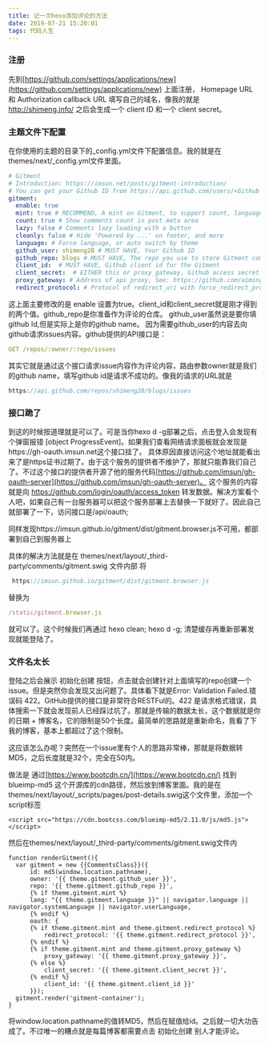 ```yaml
---
title: 记一次hexo添加评论的方法
date: 2019-07-21 15:20:01
tags: 代码人生
---
```


### 注册

先到[https://github.com/settings/applications/new](https://github.com/settings/applications/new) 上面注册， Homepage URL 和 Authorization callback URL 填写自己的域名，像我的就是 http://shimeng.info/  之后会生成一个  client ID 和一个 client secret。

### 主题文件下配置

在你使用的主题的目录下的_config.yml文件下配置信息。我的就是在 themes/next/\_config.yml文件里面。

```yml
# Gitment
# Introduction: https://imsun.net/posts/gitment-introduction/
# You can get your Github ID from https://api.github.com/users/<Github username>
gitment:
  enable: true
  mint: true # RECOMMEND, A mint on Gitment, to support count, language and proxy_gateway
  count: true # Show comments count in post meta area
  lazy: false # Comments lazy loading with a button
  cleanly: false # Hide 'Powered by ...' on footer, and more
  language: # Force language, or auto switch by theme
  github_user: shimeng28 # MUST HAVE, Your Github ID 
  github_repo: blogs # MUST HAVE, The repo you use to store Gitment comments
  client_id:  # MUST HAVE, Github client id for the Gitment
  client_secret:  # EITHER this or proxy_gateway, Github access secret token for the Gitment
  proxy_gateway: # Address of api proxy, See: https://github.com/aimingoo/intersect
  redirect_protocol: # Protocol of redirect_uri with force_redirect_protocol when mint enabled

```

这上面主要修改的是 enable 设置为true。client_id和client_secret就是刚才得到的两个值。github_repo是你准备作为评论的仓库。 github_user虽然说是要你填github Id,但是实际上是你的github name。 因为需要github_user的内容去向github请求issues内容。github提供的API接口是：

```yml
GET /repos/:owner/:repo/issues
```

其实它就是通过这个接口请求issue内容作为评论内容，路由参数owner就是我们的github name，填写github id是请求不成功的。像我的请求的URL就是 

```js
https://api.github.com/repos/shimeng28/blogs/issues
```

### 接口跪了

到这的时候按道理就是可以了。可是当你hexo d -g部署之后，点击登入会发现有个弹窗报错 [object ProgressEvent]。如果我们查看网络请求面板就会发现是https://gh-oauth.imsun.net这个接口挂了。 具体原因直接访问这个地址就能看出来了是https证书过期了。由于这个服务的提供者不维护了，那就只能靠我们自己了。不过这个接口的提供者开源了他的服务代码[https://github.com/imsun/gh-oauth-server](https://github.com/imsun/gh-oauth-server)。 这个服务的内容就是向 https://github.com/login/oauth/access_token 转发数据。解决方案看个人吧，如果自己有一台服务器可以把这个服务部署上去替换一下就好了。因此自己就部署了一下，访问接口是/api/oauth;

同样发现https://imsun.github.io/gitment/dist/gitment.browser.js不可用，都部署到自己到服务器上

具体的解决方法就是在 themes/next/layout/\_third-party/comments/gitment.swig 文件内部 将

```js
 https://imsun.github.io/gitment/dist/gitment.browser.js
```

替换为

```js
/static/gitment.browser.js
```
就可以了。这个时候我们再通过 hexo clean; hexo d -g; 清楚缓存再重新部署发现就能登陆了。

### 文件名太长

登陆之后会展示 初始化创建 按钮，点击就会创建针对上面填写的repo创建一个issue。但是突然你会发现又出问题了。具体看下就是Error: Validation Failed.错误码 422。GitHub提供的接口是非常符合RESTFul的。422 是请求格式错误，具体搜索一下就会发现前人已经踩过坑了。那就是传输的数据太长，这个数据就是你的日期 + 博客名，它的限制是50个长度。最简单的思路就是重新命名，我看了下我的博客，基本上都超过了这个限制。

这应该怎么办呢？突然在一个issue里有个人的思路非常棒，那就是将数据转MD5，之后长度就是32个，完全在50内。

做法是 通过[https://www.bootcdn.cn/](https://www.bootcdn.cn/) 找到blueimp-md5 这个开源库的cdn路径，然后放到博客里面。我的是在themes/next/layout/\_scripts/pages/post-details.swig这个文件里，添加一个script标签

```
<script src="https://cdn.bootcss.com/blueimp-md5/2.11.0/js/md5.js"></script>
```

然后在themes/next/layout/\_third-party/comments/gitment.swig文件内 

```
function renderGitment(){
  var gitment = new {{CommentsClass}}({
      id: md5(window.location.pathname), 
      owner: '{{ theme.gitment.github_user }}',
      repo: '{{ theme.gitment.github_repo }}',
      {% if theme.gitment.mint %}
      lang: "{{ theme.gitment.language }}" || navigator.language || navigator.systemLanguage || navigator.userLanguage,
      {% endif %}
      oauth: {
      {% if theme.gitment.mint and theme.gitment.redirect_protocol %}
          redirect_protocol: '{{ theme.gitment.redirect_protocol }}',
      {% endif %}
      {% if theme.gitment.mint and theme.gitment.proxy_gateway %}
          proxy_gateway: '{{ theme.gitment.proxy_gateway }}',
      {% else %}
          client_secret: '{{ theme.gitment.client_secret }}',
      {% endif %}
          client_id: '{{ theme.gitment.client_id }}'
      }});
  gitment.render('gitment-container');
}
```

将window.location.pathname的值转MD5，然后在赋值给id。之后就一切大功告成了。不过唯一的糟点就是每篇博客都需要点击 初始化创建 别人才能评论。